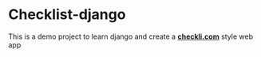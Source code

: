 # Checklist-django
This is a demo project to learn django and create a [<strong>checkli.com</strong>](https://www.checkli.com/) style web app
